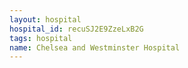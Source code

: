 ```yaml
---
layout: hospital
hospital_id: recuSJ2E9ZzeLxB2G
tags: hospital
name: Chelsea and Westminster Hospital
---
```

